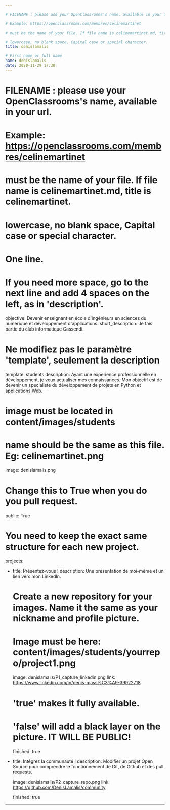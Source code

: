 ```yaml
---

# FILENAME : please use your OpenClassrooms's name, available in your url.

# Example: https://openclassrooms.com/membres/celinemartinet

# must be the name of your file. If file name is celinemartinet.md, title is celinemartinet.

# lowercase, no blank space, Capital case or special character.
title: denislamalis

# First name or full name
name: denislamalis
date: 2020-11-29 17:30
---
```

# FILENAME : please use your OpenClassrooms's name, available in your url.
# Example: https://openclassrooms.com/membres/celinemartinet
# must be the name of your file. If file name is celinemartinet.md, title is celinemartinet.
# lowercase, no blank space, Capital case or special character.

# One line.
# If you need more space, go to the next line and add 4 spaces on the left, as in 'description'.

objective: Devenir enseignant en école d'ingénieurs en sciences du numérique et développement d'applications.
short_description: Je fais partie du club informatique Gassendi. 

# Ne modifiez pas le paramètre 'template', seulement la description
template: students
description:
	Ayant une experience professionnelle en développement, je veux actualiser mes connaissances.
	Mon objectif est de devenir un specialiste du développement de projets en Python et applications Web.
	
# image must be located in content/images/students
# name should be the same as this file. Eg: celinemartinet.png

image: denislamalis.png

# Change this to True when you do you pull request.
public: True

# You need to keep the exact same structure for each new project.
projects:
  - title: Présentez-vous !
    description: Une présentation de moi-même et un lien vers mon LinkedIn.
    # Create a new repository for your images. Name it the same as your nickname and profile picture.
    # Image must be here: content/images/students/yourrepo/project1.png
	
    image: denislamalis/P1_capture_linkedin.png
    link: https://www.linkedin.com/in/denis-mass%C3%A9-39922718
	
    # 'true' makes it fully available.
    # 'false' will add a black layer on the picture. IT WILL BE PUBLIC!
	
    finished: true
	
  - title: Intégrez la communauté !
    description: Modifier un projet Open Source pour comprendre le fonctionnement de Git, de Github et des pull requests. 
	
    image: denislamalis/P2_capture_repo.png
    link: https://github.com/DenisLamalis/community
	
    finished: true

---

